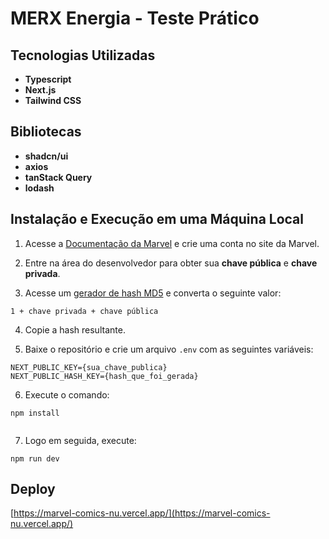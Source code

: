 <!-- This is a [Next.js](https://nextjs.org/) project bootstrapped with [`create-next-app`](https://github.com/vercel/next.js/tree/canary/packages/create-next-app).

## Getting Started

First, run the development server:

```bash
npm run dev
# or
yarn dev
# or
pnpm dev
# or
bun dev
```

Open [http://localhost:3000](http://localhost:3000) with your browser to see the result.

You can start editing the page by modifying `app/page.tsx`. The page auto-updates as you edit the file.

This project uses [`next/font`](https://nextjs.org/docs/basic-features/font-optimization) to automatically optimize and load Inter, a custom Google Font.

## Learn More

To learn more about Next.js, take a look at the following resources:

- [Next.js Documentation](https://nextjs.org/docs) - learn about Next.js features and API.
- [Learn Next.js](https://nextjs.org/learn) - an interactive Next.js tutorial.

You can check out [the Next.js GitHub repository](https://github.com/vercel/next.js/) - your feedback and contributions are welcome!

## Deploy on Vercel

The easiest way to deploy your Next.js app is to use the [Vercel Platform](https://vercel.com/new?utm_medium=default-template&filter=next.js&utm_source=create-next-app&utm_campaign=create-next-app-readme) from the creators of Next.js.

Check out our [Next.js deployment documentation](https://nextjs.org/docs/deployment) for more details. -->

# MERX Energia - Teste Prático

## Tecnologias Utilizadas

- **Typescript**
- **Next.js**
- **Tailwind CSS**

## Bibliotecas

- **shadcn/ui**
- **axios**
- **tanStack Query**
- **lodash**

## Instalação e Execução em uma Máquina Local

1. Acesse a [Documentação da Marvel](https://developer.marvel.com/documentation/getting_started) e crie uma conta no site da Marvel.
2. Entre na área do desenvolvedor para obter sua **chave pública** e **chave privada**.

3. Acesse um [gerador de hash MD5](https://www.md5hashgenerator.com/) e converta o seguinte valor:

```plaintext
1 + chave privada + chave pública

```

4. Copie a hash resultante.

5. Baixe o repositório e crie um arquivo `.env` com as seguintes variáveis:

```plaintext
NEXT_PUBLIC_KEY={sua_chave_publica}
NEXT_PUBLIC_HASH_KEY={hash_que_foi_gerada}
```

6. Execute o comando:

```plaintext
npm install


```

7. Logo em seguida, execute:

```plaintext
npm run dev

```

## Deploy

[https://marvel-comics-nu.vercel.app/](https://marvel-comics-nu.vercel.app/)
